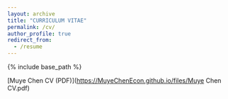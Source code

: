 ```yaml
---
layout: archive
title: "CURRICULUM VITAE"
permalink: /cv/
author_profile: true
redirect_from:
  - /resume
---
```


{% include base_path %}

[Muye Chen CV (PDF)](https://MuyeChenEcon.github.io/files/Muye Chen CV.pdf)

